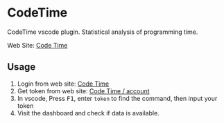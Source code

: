 # CodeTime

CodeTime vscode plugin. Statistical analysis of programming time.

Web Site: [Code Time](https://codetime.datreks.com)

## Usage

1. Login from web site: [Code Time](https://codetime.datreks.com)
2. Get token from web site: [Code Time / account](https://codetime.datreks.com/account)
3. In vscode, Press <kbd>F1</kbd>, enter `token` to find the command, then input your token
4. Visit the dashboard and check if data is available.
